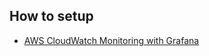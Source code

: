 ## How to setup

* [AWS CloudWatch Monitoring with Grafana](http://www.blog.labouardy.com/aws-cloudwatch-monitoring-with-grafana/)
